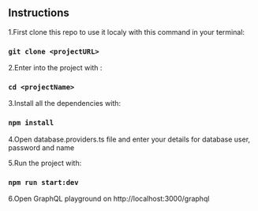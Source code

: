 ## Instructions

1.First clone this repo to use it localy with this command in your terminal:

### `git clone <projectURL>`

2.Enter into the project with :

### `cd <projectName>`

3.Install all the dependencies with:

### `npm install`

4.Open database.providers.ts file and enter your details for database user, password and name

5.Run the project with:

### `npm run start:dev`

6.Open GraphQL playground on http://localhost:3000/graphql
